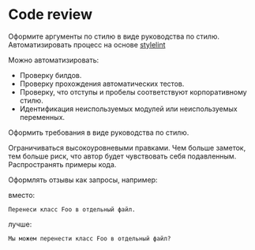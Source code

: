 # Code review

Оформите аргументы по стилю в виде руководства по стилю.
Автоматизировать процесс на основе [stylelint](https://stylelint.io)

Можно автоматизировать:

- Проверку билдов.
- Проверку прохождения автоматических тестов.
- Проверку, что отступы и пробелы соответствуют корпоративному стилю.
- Идентификация неиспользуемых модулей или неиспользуемых переменных.

Оформить требования в виде руководства по стилю.

Ограничиваться высокоуровневыми правками.
Чем больше заметок, тем больше риск, что автор будет чувствовать себя подавленным.
Распространять примеры кода.

Оформлять отзывы как запросы, например:

вместо:

```
Перенеси класс Foo в отдельный файл.
```

лучше:

```
Мы можем перенести класс Foo в отдельный файл?
```
